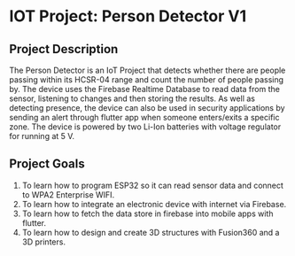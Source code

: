# IOT Project: Person Detector V1

## Project Description

The Person Detector is an IoT Project that detects whether there are people passing within its HCSR-04 range and count the number of people passing by. The device uses the Firebase Realtime Database to read data from the sensor, listening to changes and then storing the results. As well as detecting presence, the device can also be used in security applications by sending an alert through flutter app when someone enters/exits a specific zone. The device is powered by two Li-Ion batteries with voltage regulator for running at 5 V.

## Project Goals

1. To learn how to program ESP32 so it can read sensor data and connect to WPA2 Enterprise WIFI.
2. To learn how to integrate an electronic device with internet via Firebase.
3. To learn how to fetch the data store in firebase into mobile apps with flutter.
4. To learn how to design and create 3D structures with Fusion360 and a 3D printers.

